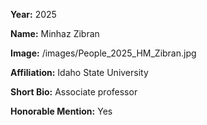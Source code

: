 **Year:** 2025

**Name:** Minhaz Zibran

**Image:** /images/People_2025_HM_Zibran.jpg

**Affiliation:** Idaho State University

**Short Bio:** Associate professor

**Honorable Mention:** Yes
